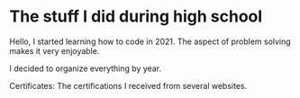 # The stuff I did during high school

Hello, I started learning how to code in 2021. The aspect of problem solving makes it very enjoyable.

I decided to organize everything by year.

Certificates: The certifications I received from several websites.

